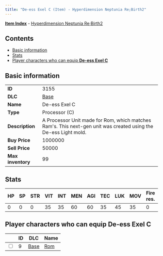```yaml
---
title: "De-ess Exel C (Item) - Hyperdimension Neptunia Re;Birth2"
---
```


[**Item Index**](/neptunia/rb2/item/index.html) - [Hyperdimension Neptunia Re;Birth2](/neptunia/rb2)

## Contents

- [Basic information](#basic-information)
- [Stats](#stats)
- [Player characters who can equip **De-ess Exel C**](#player-characters-who-can-equip-de-ess-exel-c)

## Basic information

|   |   |
| -- | -- |
| **ID** | 3155 |
| **DLC** | [Base](/neptunia/rb2/dlc/0-base.html) |
| **Name** | De-ess Exel C |
| **Type** | Processor (C) |
| **Description** | A Processor Unit made for Rom, which matches Ram's. This next-gen unit was created using the De-ess Light mold. |
| **Buy Price** | 1000000 |
| **Sell Price** | 50000 |
| **Max inventory** | 99 |

## Stats

| HP | SP | STR | VIT | INT | MEN | AGI | TEC | LUK | MOV | Fire res. | Ice res. | Wind res. | Lightning res. |
| -- | -- | --- | --- | --- | --- | --- | --- | --- | --- | --------- | -------- | --------- | -------------- |
| 0 | 0 | 0 | 35 | 35 | 60 | 60 | 35 | 45 | 35 | 0 | 0 | 0 | 0 |

## Player characters who can equip **De-ess Exel C**

|    | ID | DLC | Name |
| -- | -- | --- | ---- |
| <input type="checkbox" id="rb2-player-0-9" class="trackbox" /> | 9 | [Base](/neptunia/rb2/dlc/0-base.html) | [Rom](/neptunia/rb2/player/0-9-rom.html) |